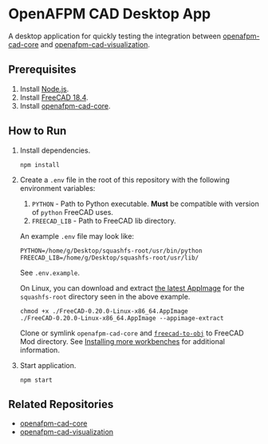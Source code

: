 # OpenAFPM CAD Desktop App

A desktop application for quickly testing the integration between [openafpm-cad-core](https://github.com/gbroques/openafpm-cad-core) and [openafpm-cad-visualization](https://github.com/gbroques/openafpm-cad-visualization).

## Prerequisites
1. Install [Node.js](https://nodejs.org/en/).
2. Install [FreeCAD 18.4](https://github.com/FreeCAD/FreeCAD/releases/tag/0.18.4).
3. Install [openafpm-cad-core](https://github.com/gbroques/openafpm-cad-core).

## How to Run
1. Install dependencies.

       npm install

2. Create a `.env` file in the root of this repository with the following environment variables:

    1. `PYTHON` - Path to Python executable. **Must** be compatible with version of `python` FreeCAD uses.
    2. `FREECAD_LIB` - Path to FreeCAD lib directory.

    An example `.env` file may look like:
    ```
    PYTHON=/home/g/Desktop/squashfs-root/usr/bin/python
    FREECAD_LIB=/home/g/Desktop/squashfs-root/usr/lib/
    ```

    See `.env.example`.

    On Linux, you can download and extract [the latest AppImage](https://github.com/FreeCAD/FreeCAD/releases/tag/0.20) for the `squashfs-root` directory seen in the above example.

    ```
    chmod +x ./FreeCAD-0.20.0-Linux-x86_64.AppImage
    ./FreeCAD-0.20.0-Linux-x86_64.AppImage --appimage-extract
    ```

    Clone or symlink `openafpm-cad-core` and [`freecad-to-obj`](https://github.com/gbroques/freecad-to-obj) to FreeCAD Mod directory. See [Installing more workbenches](https://wiki.freecadweb.org/Installing_more_workbenches#Installing_for_a_single_user) for additional information.

3. Start application.

       npm start

## Related Repositories

* [openafpm-cad-core](https://github.com/gbroques/openafpm-cad-core)
* [openafpm-cad-visualization](https://github.com/gbroques/openafpm-cad-visualization)
